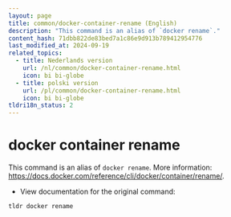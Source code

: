 ```yaml
---
layout: page
title: common/docker-container-rename (English)
description: "This command is an alias of `docker rename`."
content_hash: 71dbb822de83bed7a1c86e9d913b789412954776
last_modified_at: 2024-09-19
related_topics:
  - title: Nederlands version
    url: /nl/common/docker-container-rename.html
    icon: bi bi-globe
  - title: polski version
    url: /pl/common/docker-container-rename.html
    icon: bi bi-globe
tldri18n_status: 2
---
```

# docker container rename

This command is an alias of `docker rename`.
More information: <https://docs.docker.com/reference/cli/docker/container/rename/>.

- View documentation for the original command:

`tldr docker rename`
